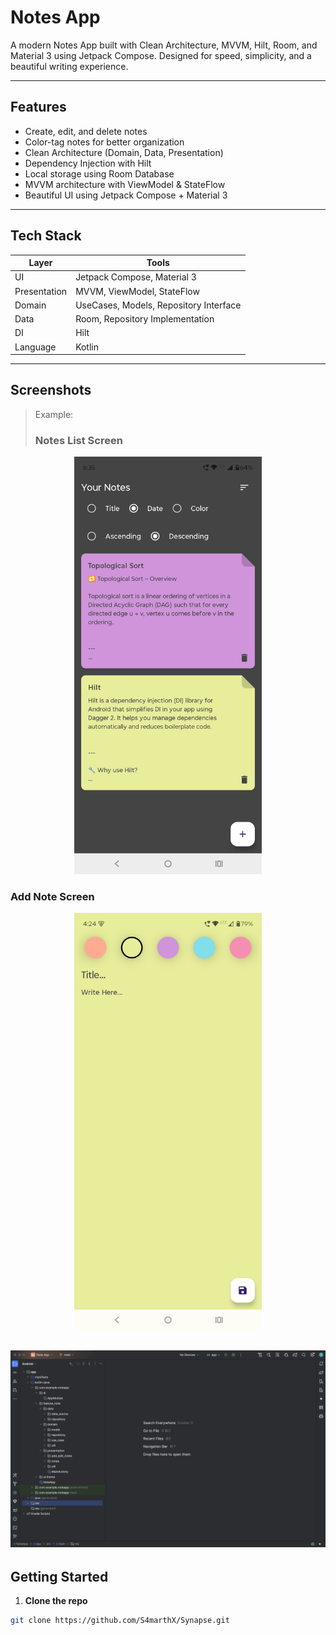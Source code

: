 # Notes App

A modern Notes App built with Clean Architecture, MVVM, Hilt, Room, and Material 3 using Jetpack Compose.
Designed for speed, simplicity, and a beautiful writing experience.

---

## Features

-  Create, edit, and delete notes
-  Color-tag notes for better organization
-  Clean Architecture (Domain, Data, Presentation)
-  Dependency Injection with Hilt
-  Local storage using Room Database
-  MVVM architecture with ViewModel & StateFlow
-  Beautiful UI using Jetpack Compose + Material 3

---

## Tech Stack

| Layer        | Tools |
|--------------|-------|
| UI           | Jetpack Compose, Material 3 |
| Presentation | MVVM, ViewModel, StateFlow |
| Domain       | UseCases, Models, Repository Interface |
| Data         | Room, Repository Implementation |
| DI           | Hilt |
| Language     | Kotlin |

---

## Screenshots

> Example:
> ### Notes List Screen

<p align="center">
  <img src="assets/notes_screen.png" width="300"/>
</p>

### Add Note Screen

<p align="center">
  <img src="assets/add_note.png" width="300"/>
</p>

![App Architecture](assets/App_Structure.png)
---

## Getting Started

1. **Clone the repo**
```bash
git clone https://github.com/S4marthX/Synapse.git